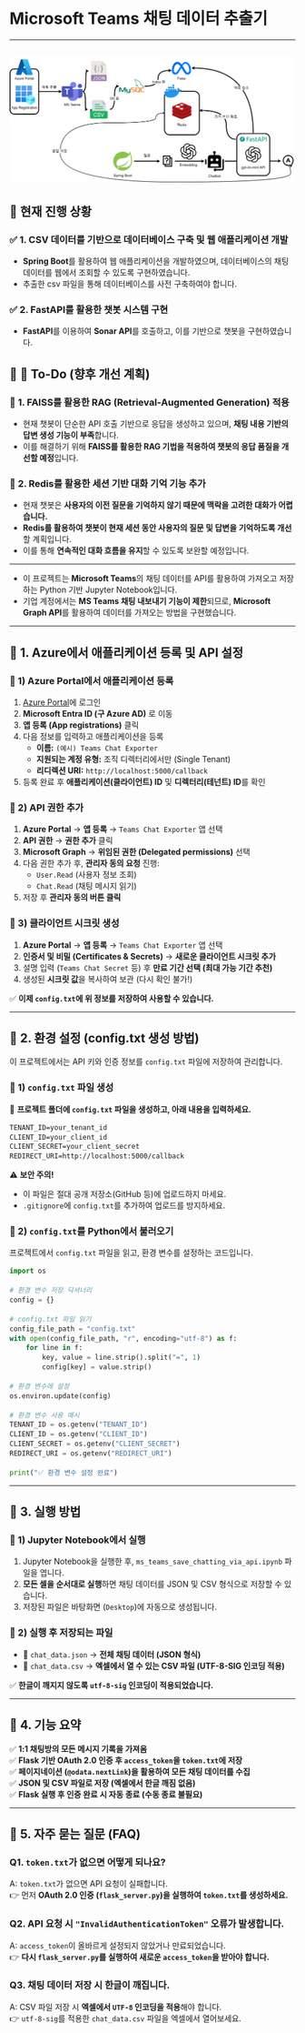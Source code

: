 # **Microsoft Teams 채팅 데이터 추출기**  
---
![설명](images/Workflow.png)
---
## 🚀 **현재 진행 상황**
### ✅ **1. CSV 데이터를 기반으로 데이터베이스 구축 및 웹 애플리케이션 개발**
- **Spring Boot**를 활용하여 웹 애플리케이션을 개발하였으며, 데이터베이스의 채팅 데이터를 웹에서 조회할 수 있도록 구현하였습니다.
- 추출한 csv 파일을 통해 데이터베이스를 사전 구축하여야 합니다.

### ✅ **2. FastAPI를 활용한 챗봇 시스템 구현**
- **FastAPI**를 이용하여 **Sonar API**를 호출하고, 이를 기반으로 챗봇을 구현하였습니다.

## 📌 **📝 To-Do (향후 개선 계획)**
### 🔹 **1. FAISS를 활용한 RAG (Retrieval-Augmented Generation) 적용**
- 현재 챗봇이 단순한 API 호출 기반으로 응답을 생성하고 있으며, **채팅 내용 기반의 답변 생성 기능이 부족**합니다.
- 이를 해결하기 위해 **FAISS를 활용한 RAG 기법을 적용하여 챗봇의 응답 품질을 개선할 예정**입니다.

### 🔹 **2. Redis를 활용한 세션 기반 대화 기억 기능 추가**
- 현재 챗봇은 **사용자의 이전 질문을 기억하지 않기 때문에 맥락을 고려한 대화가 어렵습니다.**
- **Redis를 활용하여 챗봇이 현재 세션 동안 사용자의 질문 및 답변을 기억하도록 개선**할 계획입니다.
- 이를 통해 **연속적인 대화 흐름을 유지**할 수 있도록 보완할 예정입니다.

---

- 이 프로젝트는 **Microsoft Teams**의 채팅 데이터를 API를 활용하여 가져오고 저장하는 Python 기반 Jupyter Notebook입니다.  
- 기업 계정에서는 **MS Teams 채팅 내보내기 기능이 제한**되므로, **Microsoft Graph API**를 활용하여 데이터를 가져오는 방법을 구현했습니다.  

---

## 📌 **1. Azure에서 애플리케이션 등록 및 API 설정**  
### **🔹 1) Azure Portal에서 애플리케이션 등록**  
1. [Azure Portal](https://portal.azure.com/)에 로그인  
2. **Microsoft Entra ID (구 Azure AD)** 로 이동  
3. **앱 등록 (App registrations)** 클릭  
4. 다음 정보를 입력하고 애플리케이션을 등록  
   - **이름:** `(예시) Teams Chat Exporter`  
   - **지원되는 계정 유형:** 조직 디렉터리에서만 (Single Tenant)  
   - **리디렉션 URI:** `http://localhost:5000/callback`  
5. 등록 완료 후 **애플리케이션(클라이언트) ID** 및 **디렉터리(테넌트) ID**를 확인  

### **🔹 2) API 권한 추가**  
1. **Azure Portal** → **앱 등록** → `Teams Chat Exporter` 앱 선택  
2. **API 권한** → **권한 추가** 클릭  
3. **Microsoft Graph** → **위임된 권한 (Delegated permissions)** 선택  
4. 다음 권한 추가 후, **관리자 동의 요청** 진행:  
   - `User.Read` (사용자 정보 조회)  
   - `Chat.Read` (채팅 메시지 읽기)  
5. 저장 후 **관리자 동의 버튼 클릭**  

### **🔹 3) 클라이언트 시크릿 생성**  
1. **Azure Portal** → **앱 등록** → `Teams Chat Exporter` 앱 선택  
2. **인증서 및 비밀 (Certificates & Secrets)** → **새로운 클라이언트 시크릿 추가**  
3. 설명 입력 (`Teams Chat Secret` 등) 후 **만료 기간 선택 (최대 가능 기간 추천)**  
4. 생성된 **시크릿 값**을 복사하여 보관 (다시 확인 불가!)  

✅ **이제 `config.txt`에 위 정보를 저장하여 사용할 수 있습니다.**  

---

## 📌 **2. 환경 설정 (config.txt 생성 방법)**  
이 프로젝트에서는 API 키와 인증 정보를 `config.txt` 파일에 저장하여 관리합니다.  

### **🔹 1) `config.txt` 파일 생성**  
📜 **프로젝트 폴더에 `config.txt` 파일을 생성하고, 아래 내용을 입력하세요.**  
```txt
TENANT_ID=your_tenant_id
CLIENT_ID=your_client_id
CLIENT_SECRET=your_client_secret
REDIRECT_URI=http://localhost:5000/callback
```
⚠ **보안 주의!**  
- 이 파일은 절대 공개 저장소(GitHub 등)에 업로드하지 마세요.  
- `.gitignore`에 `config.txt`를 추가하여 업로드를 방지하세요.  

### **🔹 2) `config.txt`를 Python에서 불러오기**  
프로젝트에서 `config.txt` 파일을 읽고, 환경 변수를 설정하는 코드입니다.  
```python
import os

# 환경 변수 저장 딕셔너리
config = {}

# config.txt 파일 읽기
config_file_path = "config.txt"
with open(config_file_path, "r", encoding="utf-8") as f:
    for line in f:
        key, value = line.strip().split("=", 1)
        config[key] = value.strip()

# 환경 변수에 설정
os.environ.update(config)

# 환경 변수 사용 예시
TENANT_ID = os.getenv("TENANT_ID")
CLIENT_ID = os.getenv("CLIENT_ID")
CLIENT_SECRET = os.getenv("CLIENT_SECRET")
REDIRECT_URI = os.getenv("REDIRECT_URI")

print("✅ 환경 변수 설정 완료")
```

---

## 📌 **3. 실행 방법**  
### **🔹 1) Jupyter Notebook에서 실행**  
1. Jupyter Notebook을 실행한 후, `ms_teams_save_chatting_via_api.ipynb` 파일을 엽니다.  
2. **모든 셀을 순서대로 실행**하면 채팅 데이터를 JSON 및 CSV 형식으로 저장할 수 있습니다.  
3. 저장된 파일은 바탕화면 (`Desktop`)에 자동으로 생성됩니다.  

### **🔹 2) 실행 후 저장되는 파일**  
- 📜 `chat_data.json` → **전체 채팅 데이터 (JSON 형식)**  
- 📜 `chat_data.csv` → **엑셀에서 열 수 있는 CSV 파일 (UTF-8-SIG 인코딩 적용)**  

✅ **한글이 깨지지 않도록 `utf-8-sig` 인코딩이 적용되었습니다.**  

---

## 📌 **4. 기능 요약**  
✅ **1:1 채팅방의 모든 메시지 기록을 가져옴**  
✅ **Flask 기반 OAuth 2.0 인증 후 `access_token`을 `token.txt`에 저장**  
✅ **페이지네이션 (`@odata.nextLink`)을 활용하여 모든 채팅 데이터를 수집**  
✅ **JSON 및 CSV 파일로 저장 (엑셀에서 한글 깨짐 없음)**  
✅ **Flask 실행 후 인증 완료 시 자동 종료 (수동 종료 불필요)**  

---

## 📌 **5. 자주 묻는 질문 (FAQ)**  
### **Q1. `token.txt`가 없으면 어떻게 되나요?**  
A: `token.txt`가 없으면 API 요청이 실패합니다.  
👉 먼저 **OAuth 2.0 인증 (`flask_server.py`)을 실행하여 `token.txt`를 생성하세요.**  

### **Q2. API 요청 시 `"InvalidAuthenticationToken"` 오류가 발생합니다.**  
A: `access_token`이 올바르게 설정되지 않았거나 만료되었습니다.  
👉 **다시 `flask_server.py`를 실행하여 새로운 `access_token`을 받아야 합니다.**  

### **Q3. 채팅 데이터 저장 시 한글이 깨집니다.**  
A: CSV 파일 저장 시 **엑셀에서 `UTF-8` 인코딩을 적용**해야 합니다.  
👉 `utf-8-sig`를 적용한 `chat_data.csv` 파일을 엑셀에서 열어보세요.  
